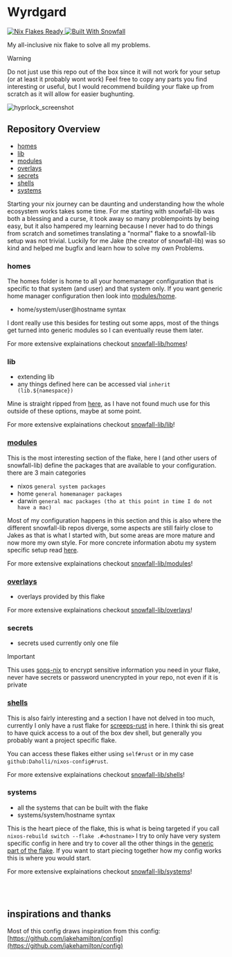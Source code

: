 # Wyrdgard 

<a href="https://nixos.wiki/wiki/Flakes" target="_blank">
	<img alt="Nix Flakes Ready" src="https://img.shields.io/static/v1?logo=nixos&logoColor=d8dee9&label=Nix%20Flakes&labelColor=5e81ac&message=Ready&color=d8dee9&style=for-the-badge">
</a>
<a href="https://github.com/snowfallorg/lib" target="_blank">
	<img alt="Built With Snowfall" src="https://img.shields.io/static/v1?logoColor=d8dee9&label=Built%20With&labelColor=5e81ac&message=Snowfall&color=d8dee9&style=for-the-badge">
</a>

My all-inclusive nix flake to solve all my problems.


> [!WARNING] 
> Do not just use this repo out of the box since it will not work for your setup (or at least it probably wont work)
> Feel free to copy any parts you find interesting or useful, but I would recommend building your flake up from scratch as it will allow for easier bughunting.

![hyprlock_screenshot](./modules/nixos/desktop/addons/hyprlock/hyprlock_preview.png)


## Repository Overview

- [homes](#homes)
- [lib](#lib)
- [modules](#modules)
- [overlays](#overlays)
- [secrets](#secrets)
- [shells](#shells)
- [systems](#systems)

Starting your nix journey can be daunting and understanding how the whole ecosystem works takes some time. 
For me starting with snowfall-lib was both a blessing and a curse, it took away so many problempoints by being easy, but it also hampered my learning because I never had to do things from scratch and sometimes translating a "normal" flake to a snowfall-lib setup was not trivial.
Luckily for me Jake (the creator of snowfall-lib) was so kind and helped me bugfix and learn how to solve my own Problems.


### homes

The homes folder is home to all your homemanager configuration that is specific to that system (and user) and that system only. 
If you want generic home manager configuration then look into [modules/home](moddules/home/README.md).

- home/system/user@hostname syntax 

I dont really use this besides for testing out some apps, most of the things get turned into generic modules so I can eventually reuse them later.

For more extensive explainations checkout [snowfall-lib/homes](https://snowfall.org/guides/lib/homes/)!

### lib

- extending lib
- any things defined here can be accessed vial `inherit (lib.${namespace})`

Mine is straight ripped from [here](https://github.com/jakehamilton/config/blob/main/lib/module/default.nix), as I have not found much use for this outside of these options, maybe at some point.

For more extensive explainations checkout [snowfall-lib/lib](https://snowfall.org/guides/lib/library/)!

### [modules](./modules/README.md)

This is the most interesting section of the flake, here I (and other users of snowfall-lib) define the packages that are available to your configuration.
there are 3 main categories

- nixos     `general system packages`
- home      `general homemanager packages`
- darwin    `general mac packages (tho at this point in time I do not have a mac)`

Most of my configuration happens in this section and this is also where the different snowfall-lib repos diverge, some aspects are still fairly close to Jakes as that is what I started with, but some areas are more mature and now more my own style.
For more concrete information abotu my system specific setup read [here](/modules/nixos/README.md).

For more extensive explainations checkout [snowfall-lib/modules](https://snowfall.org/guides/lib/homes/)!

### [overlays](./overlays/README.md)

- overlays provided by this flake

For more extensive explainations checkout [snowfall-lib/overlays](https://snowfall.org/guides/lib/overlays/)!

### secrets

- secrets used currently only one file

> [!IMPORTANT]
> This uses [sops-nix](https://github.com/Mic92/sops-nix) to encrypt sensitive information you need in your flake, never have secrets or password unencrypted in your repo, not even if it is private


### [shells](./shells/README.md)

This is also fairly interesting and a section I have not delved in too much, currently I only have a rust flake for [screeps-rust](https://github.com/Daholli/screeps-rust) in here.
I think thi sis great to have quick access to a out of the box dev shell, but generally you probably want a project specific flake.

You can access these flakes either using `self#rust` or in my case `github:Daholli/nixos-config#rust`.


For more extensive explainations checkout [snowfall-lib/shells](https://snowfall.org/guides/lib/shells/)!

### systems

- all the systems that can be built with the flake
- systems/system/hostname syntax

This is the heart piece of the flake, this is what is being targeted if you call `nixos-rebuild switch --flake .#<hostname>` I try to only have very system specific config in here and try to cover all the other things in the [generic part of the flake](/modules/nixos/README.md).
If you want to start piecing together how my config works this is where you would start. 

For more extensive explainations checkout [snowfall-lib/systems](https://snowfall.org/guides/lib/systemns/)!

<br>
<br>

## inspirations and thanks

Most of this config draws inspiration from this config:
[https://github.com/jakehamilton/config](https://github.com/jakehamilton/config)


